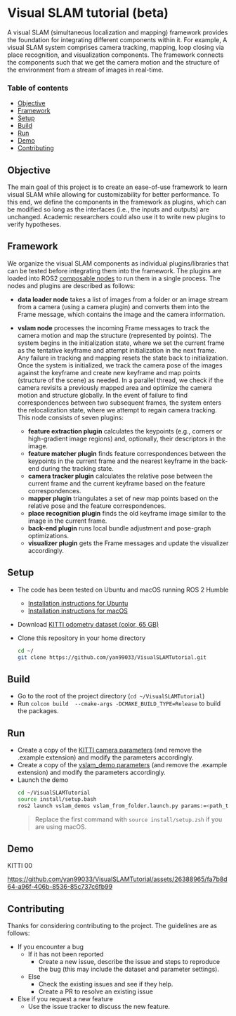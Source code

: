 # Visual SLAM tutorial (beta)

A visual SLAM (simultaneous localization and mapping) framework provides the foundation for integrating different components within it. 
For example, A visual SLAM system comprises camera tracking, mapping, loop closing via place recognition, and visualization components. 
The framework connects the components such that we get the camera motion and the structure of the environment from a stream of images in real-time.

### Table of contents
- [Objective](#objective)
- [Framework](#framework)
- [Setup](#setup)
- [Build](#build)
- [Run](#run)
- [Demo](#demo)
- [Contributing](#contributing)

## Objective

The main goal of this project is to create an ease-of-use framework to learn visual SLAM while allowing for customizability for better performance.
To this end, we define the components in the framework as plugins, which can be modified so long as the interfaces (i.e., the inputs and outputs) are unchanged.
Academic researchers could also use it to write new plugins to verify hypotheses.

## Framework

We organize the visual SLAM components as individual plugins/libraries that can be tested before integrating them into the framework. 
The plugins are loaded into ROS2 [composable nodes](https://docs.ros.org/en/humble/Tutorials/Intermediate/Composition.html) to run them in a single process. The nodes and plugins are described as follows:
- **data loader node** takes a list of images from a folder or an image stream from a camera (using a camera plugin) and converts them into the Frame message, which contains the image and the camera information.

- **vslam node** processes the incoming Frame messages to track the camera motion and map the structure (represented by points). The system begins in the initialization state, where we set the current frame as the tentative keyframe and attempt initialization in the next frame. Any failure in tracking and mapping resets the state back to initialization. Once the system is initialized, we track the camera pose of the images against the keyframe and create new keyframe and map points (structure of the scene) as needed. In a parallel thread, we check if the camera revisits a previously mapped area and optimize the camera motion and structure globally. In the event of failure to find correspondences between two subsequent frames, the system enters the relocalization state, where we attempt to regain camera tracking. This node consists of seven plugins:
  - **feature extraction plugin** calculates the keypoints (e.g., corners or high-gradient image regions) and, optionally, their descriptors in the image.
  - **feature matcher plugin** finds feature correspondences between the keypoints in the current frame and the nearest keyframe in the back-end during the tracking state. 
  - **camera tracker plugin** calculates the relative pose between the current frame and the current keyframe based on the feature correspondences. 
  - **mapper plugin** triangulates a set of new map points based on the relative pose and the feature correspondences.
  - **place recognition plugin** finds the old keyframe image similar to the image in the current frame.
  - **back-end plugin** runs local bundle adjustment and pose-graph optimizations.
  - **visualizer plugin** gets the Frame messages and update the visualizer accordingly.

## Setup

- The code has been tested on Ubuntu and macOS running ROS 2 Humble
  - [Installation instructions for Ubuntu](https://docs.ros.org/en/humble/Installation/Ubuntu-Install-Debians.html)
  - [Installation instructions for macOS](https://github.com/RoboStack/ros-humble)

- Download [KITTI odometry dataset (color, 65 GB)](https://www.cvlibs.net/datasets/kitti/eval_odometry.php)
- Clone this repository in your home directory
    ```bash
    cd ~/
    git clone https://github.com/yan99033/VisualSLAMTutorial.git
    ```

## Build

- Go to the root of the project directory (`cd ~/VisualSLAMTutorial`)
- Run `colcon build  --cmake-args -DCMAKE_BUILD_TYPE=Release` to build the packages.

## Run

- Create a copy of the [KITTI camera parameters](src/camera_plugins//monocular_camera_plugins/params/kitti_camera.yaml.example) (and remove the .example extension) and modify the parameters accordingly.
- Create a copy of the [vslam_demo parameters](src/vslam_demos/params/test_kitti.yaml.example) (and remove the .example extension) and modify the parameters accordingly.
- Launch the demo
  ```bash
  cd ~/VisualSLAMTutorial
  source install/setup.bash
  ros2 launch vslam_demos vslam_from_folder.launch.py params:=<path_to_test_kitti_yaml_file>
  ```
  > Replace the first command with `source install/setup.zsh` if you are using macOS. 

## Demo

KITTI 00

https://github.com/yan99033/VisualSLAMTutorial/assets/26388965/fa7b8d64-a96f-406b-8536-85c737c6fb99

## Contributing

Thanks for considering contributing to the project. The guidelines are as follows:

- If you encounter a bug
  - If it has not been reported
    - Create a new issue, describe the issue and steps to reproduce the bug (this may include the dataset and parameter settings).
  - Else
    - Check the existing issues and see if they help.
    - Create a PR to resolve an existing issue
- Else if you request a new feature
  - Use the issue tracker to discuss the new feature.
